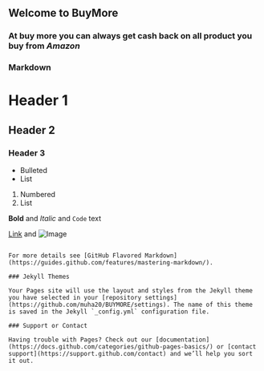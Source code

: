 ## Welcome to BuyMore


### At buy more you can always get cash back on all product you buy from *Amazon*
<script type="text/javascript">amzn_assoc_ad_type ="responsive_search_widget"; amzn_assoc_tracking_id ="onlimarkelec-21"; amzn_assoc_marketplace ="amazon"; amzn_assoc_region ="IN"; amzn_assoc_placement =""; amzn_assoc_search_type = "search_widget";amzn_assoc_width ="auto"; amzn_assoc_height ="auto"; amzn_assoc_default_search_category =""; amzn_assoc_default_search_key ="";amzn_assoc_theme ="light"; amzn_assoc_bg_color ="FFFFFF"; </script><script src="//z-in.amazon-adsystem.com/widgets/q?ServiceVersion=20070822&Operation=GetScript&ID=OneJS&WS=1&Marketplace=IN"></script>


### Markdown



# Header 1
## Header 2
### Header 3

- Bulleted
- List

1. Numbered
2. List

**Bold** and _Italic_ and `Code` text

[Link](url) and ![Image](src)
```

For more details see [GitHub Flavored Markdown](https://guides.github.com/features/mastering-markdown/).

### Jekyll Themes

Your Pages site will use the layout and styles from the Jekyll theme you have selected in your [repository settings](https://github.com/muha20/BUYMORE/settings). The name of this theme is saved in the Jekyll `_config.yml` configuration file.

### Support or Contact

Having trouble with Pages? Check out our [documentation](https://docs.github.com/categories/github-pages-basics/) or [contact support](https://support.github.com/contact) and we’ll help you sort it out.

